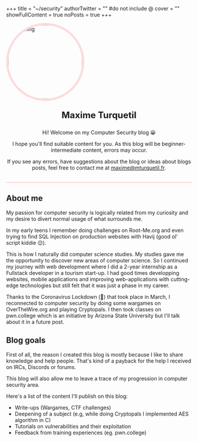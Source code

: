+++
title = "~/security"
authorTwitter = "" #do not include @
cover = ""
showFullContent = true
noPosts = true
+++


<img style="margin: 0 auto; border-radius: 50%; border: 6px solid #ff626638;" src="https://mturquetil.fr/profil.webp" alt="drawing" width="200"/>
<p style="text-align: center; font-weight: bold; font-size: 24px">Maxime Turquetil</p>
<p style="text-align: center;">Hi! Welcome on my Computer Security blog 😀</p><p style="text-align: center;">I hope you'll find suitable content for you. As this blog will be beginner-intermediate content, errors may occur.</p>
<p style="text-align: center; padding-bottom: 30px; border-bottom: 3px solid #ff626638;">If you see any errors, have suggestions about the blog or ideas about blogs posts, feel free to contact me at <a href="mailto:maxime@mturquetil.fr">maxime@mturquetil.fr</a>.</p>

## About me

My passion for computer security is logically related from my curiosity and my desire to divert normal usage of what surrounds me.

In my early teens I remember doing challenges on Root-Me.org and even trying to find SQL Injection on production websites with Havij (good ol' script kiddie 😌).

This is how I naturally did computer science studies. My studies gave me the opportunity to discover new areas of computer science. So I continued my journey with web development where I did a 2-year internship as a Fullstack developer in a tourism start-up. I had good times developping websites, mobile applications and improving web-applications with cutting-edge technologies but still felt that it was just a phase in my career.

Thanks to the Coronavirus Lockdown (🥳) that took place in March, I reconnected to computer security by doing some wargames on OverTheWire.org and playing Cryptopals. I then took classes on pwn.college which is an initiative by Arizona State University but I'll talk about it in a future post.

## Blog goals

First of all, the reason I created this blog is mostly because I like to share knowledge and help people. That's kind of a payback for the help I received on IRCs, Discords or forums.

This blog will also allow me to leave a trace of my progression in computer security area.

Here's a list of the content I'll publish on this blog:
* Write-ups (Wargames, CTF challenges)
* Deepening of a subject (e.g, while doing Cryptopals I implemented AES algorithm in C)
* Tutorials on vulnerabilities and their exploitation
* Feedback from training experiences (eg. pwn.college)
